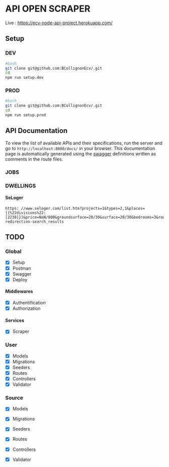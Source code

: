 # API OPEN SCRAPER

Live : <https://ecv-node-api-project.herokuapp.com/>

## Setup

### DEV

```bash
#bash
git clone git@github.com:BCollignonEcv/.git
cd 
npm run setup.dev
```

### PROD

```bash
#bash
git clone git@github.com:BCollignonEcv/.git
cd 
npm run setup.prod
```

## API Documentation

To view the list of available APIs and their specifications, run the server and go to `http://localhost:8080/docs/` in your browser. This documentation page is automatically generated using the [swagger](https://swagger.io/) definitions written as comments in the route files.

### JOBS

### DWELLINGS

#### SeLoger

    https: //www.seloger.com/list.htm?projects=1&types=2,1&places=[{%22divisions%22:[2238]}]&price=NaN/800&groundsurface=20/30&surface=20/30&bedrooms=3&rooms=1,3&mandatorycommodities=0&enterprise=0&qsVersion=1.0&m=search_refine-redirection-search_results

## TODO

### Global

* [x] Setup
* [x] Postman
* [x] Swagger
* [x] Deploy

#### Middlewares

* [x] Authentification
* [x] Authorization

#### Services

* [x] Scraper

### User

* [x] Models
* [x] Migrations
* [x] Seeders
* [x] Routes
* [x] Controllers
* [x] Validator

### Source

* [x] Models
* [x] Migrations
* [x] Seeders
* [x] Routes
* [x] Controllers
* [x] Validator

